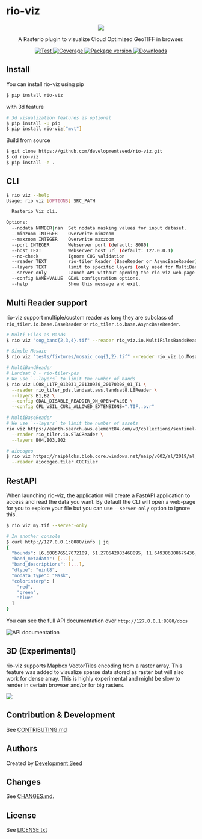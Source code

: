 # rio-viz

<p align="center">
  <img src="https://user-images.githubusercontent.com/10407788/60689165-78be7780-9e88-11e9-84b9-9a3602156ef2.jpg" style="max-width: 500px;"/>
  <p align="center">A Rasterio plugin to visualize Cloud Optimized GeoTIFF in browser.</p>
</p>

<p align="center">
  <a href="https://github.com/developmentseed/rio-viz/actions?query=workflow%3ACI" target="_blank">
      <img src="https://github.com/developmentseed/rio-viz/workflows/CI/badge.svg" alt="Test">
  </a>
  <a href="https://codecov.io/gh/developmentseed/rio-viz" target="_blank">
      <img src="https://codecov.io/gh/developmentseed/rio-viz/branch/master/graph/badge.svg" alt="Coverage">
  </a>
  <a href="https://pypi.org/project/rio-viz" target="_blank">
      <img src="https://img.shields.io/pypi/v/rio-viz?color=%2334D058&label=pypi%20package" alt="Package version">
  </a>
  <a href="https://github.com/developmentseed/rio-viz/blob/master/LICENSE" target="_blank">
      <img src="https://img.shields.io/github/license/developmentseed/rio-viz.svg" alt="Downloads">
  </a>
</p>


## Install

You can install rio-viz using pip

```bash
$ pip install rio-viz
```
with 3d feature

```bash
# 3d visualization features is optional
$ pip install -U pip
$ pip install rio-viz["mvt"]
```

Build from source

```bash
$ git clone https://github.com/developmentseed/rio-viz.git
$ cd rio-viz
$ pip install -e .
```

## CLI

```bash
$ rio viz --help
Usage: rio viz [OPTIONS] SRC_PATH

  Rasterio Viz cli.

Options:
  --nodata NUMBER|nan  Set nodata masking values for input dataset.
  --minzoom INTEGER    Overwrite minzoom
  --maxzoom INTEGER    Overwrite maxzoom
  --port INTEGER       Webserver port (default: 8080)
  --host TEXT          Webserver host url (default: 127.0.0.1)
  --no-check           Ignore COG validation
  --reader TEXT        rio-tiler Reader (BaseReader or AsyncBaseReader). Default is `rio_tiler.io.COGReader`
  --layers TEXT        limit to specific layers (only used for MultiBand and MultiBase Readers).
  --server-only        Launch API without opening the rio-viz web-page.
  --config NAME=VALUE  GDAL configuration options.
  --help               Show this message and exit.
```

## Multi Reader support

rio-viz support multiple/custom reader as long they are subclass of `rio_tiler.io.base.BaseReader` or `rio_tiler.io.base.AsyncBaseReader`.

```bash
# Multi Files as Bands
$ rio viz "cog_band{2,3,4}.tif" --reader rio_viz.io.MultiFilesBandsReader

# Simple Mosaic
$ rio viz "tests/fixtures/mosaic_cog{1,2}.tif" --reader rio_viz.io.MosaicReader

# MultiBandReader
# Landsat 8 - rio-tiler-pds
# We use `--layers` to limit the number of bands
$ rio viz LC08_L1TP_013031_20130930_20170308_01_T1 \
  --reader rio_tiler_pds.landsat.aws.landsat8.L8Reader \
  --layers B1,B2 \
  --config GDAL_DISABLE_READDIR_ON_OPEN=FALSE \
  --config CPL_VSIL_CURL_ALLOWED_EXTENSIONS=".TIF,.ovr"

# MultiBaseReader
# We use `--layers` to limit the number of assets
rio viz https://earth-search.aws.element84.com/v0/collections/sentinel-s2-l2a-cogs/items/S2A_34SGA_20200318_0_L2A \
  --reader rio_tiler.io.STACReader \
  --layers B04,B03,B02

# aiocogeo
$ rio viz https://naipblobs.blob.core.windows.net/naip/v002/al/2019/al_60cm_2019/30087/m_3008701_ne_16_060_20191115.tif \
  --reader aiocogeo.tiler.COGTiler
```

## RestAPI

When launching rio-viz, the application will create a FastAPI application to access and read the data you want. By default the CLI will open a web-page for you to explore your file but you can use `--server-only` option to ignore this.

```bash
$ rio viz my.tif --server-only

# In another console
$ curl http://127.0.0.1:8080/info | jq
{
  "bounds": [6.608576517072109, 51.270642883468895, 11.649386808679436, 53.89267160832534],
  "band_metadata": [...],
  "band_descriptions": [...],
  "dtype": "uint8",
  "nodata_type": "Mask",
  "colorinterp": [
    "red",
    "green",
    "blue"
  ]
}
```

You can see the full API documentation over `http://127.0.0.1:8080/docs`

![API documentation](https://user-images.githubusercontent.com/10407788/99135093-a7a53b80-25ee-11eb-98ba-0ce932775791.png)


## 3D (Experimental)

rio-viz supports Mapbox VectorTiles encoding from a raster array. This feature was added to visualize sparse data stored as raster but will also work for dense array. This is highly experimental and might be slow to render in certain browser and/or for big rasters.

![](https://user-images.githubusercontent.com/10407788/56853984-4713b800-68fd-11e9-86a2-efbb041daeb0.gif)


## Contribution & Development

See [CONTRIBUTING.md](https://github.com/developmentseed/rio-viz/blob/master/CONTRIBUTING.md)

## Authors

Created by [Development Seed](<http://developmentseed.org>)

## Changes

See [CHANGES.md](https://github.com/developmentseed/rio-viz/blob/master/CHANGES.md).

## License

See [LICENSE.txt](https://github.com/developmentseed/rio-viz/blob/master/LICENSE)
